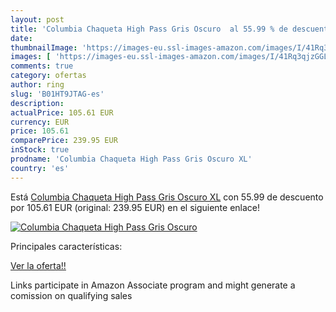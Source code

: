 ```yaml
---
layout: post
title: 'Columbia Chaqueta High Pass Gris Oscuro  al 55.99 % de descuento'
date: 
thumbnailImage: 'https://images-eu.ssl-images-amazon.com/images/I/41Rq3qjzGGL._SL200_.jpg'
images: [ 'https://images-eu.ssl-images-amazon.com/images/I/41Rq3qjzGGL._SL200_.jpg' ]
comments: true
category: ofertas
author: ring
slug: 'B01HT9JTAG-es'
description:
actualPrice: 105.61 EUR
currency: EUR
price: 105.61
comparePrice: 239.95 EUR
inStock: true
prodname: 'Columbia Chaqueta High Pass Gris Oscuro XL'
country: 'es'
---
```


Está [Columbia Chaqueta High Pass Gris Oscuro XL](https://www.amazon.es/dp/B01HT9JTAG/?tag=tolees-21) con 55.99 de descuento por 105.61 EUR (original: 239.95 EUR) en el siguiente enlace!

[![Columbia Chaqueta High Pass Gris Oscuro ](https://images-eu.ssl-images-amazon.com/images/I/41Rq3qjzGGL._SL200_.jpg)](https://www.amazon.es/dp/B01HT9JTAG/?tag=tolees-21)

Principales características:


[Ver la oferta!!](https://www.amazon.es/dp/B01HT9JTAG/?tag=tolees-21)

Links participate in Amazon Associate program and might generate a comission on qualifying sales


